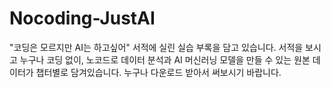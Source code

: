 # Nocoding-JustAI
"코딩은 모르지만 AI는 하고싶어" 서적에 실린 실습 부록을 담고 있습니다.
서적을 보시고 누구나 코딩 없이, 노코드로 데이터 분석과 AI 머신러닝 모델을 만들 수 있는 원본 데이터가 챕터별로 담겨있습니다. 누구나 다운로드 받아서 써보시기 바랍니다.
